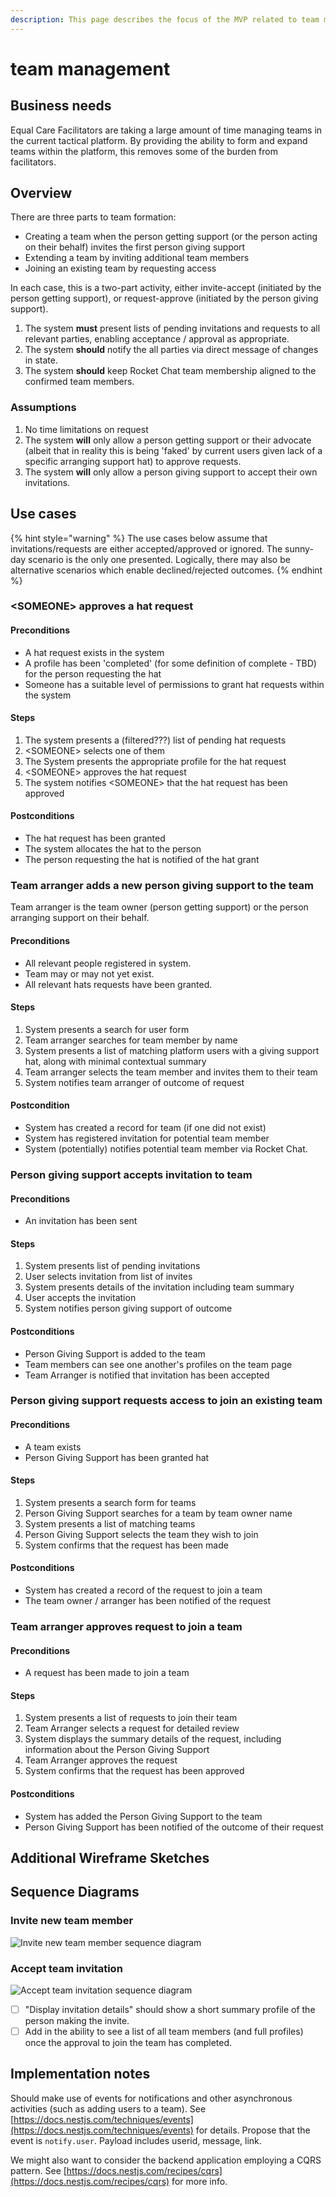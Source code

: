 ```yaml
---
description: This page describes the focus of the MVP related to team management
---
```


# team management

## Business needs

Equal Care Facilitators are taking a large amount of time managing teams in the current tactical platform. By providing the ability to form and expand teams within the platform, this removes some of the burden from facilitators.

## Overview

There are three parts to team formation:

* Creating a team when the person getting support \(or the person acting on their behalf\) invites the first person giving support
* Extending a team by inviting additional team members
* Joining an existing team by requesting access

In each case, this is a two-part activity, either invite-accept \(initiated by the person getting support\), or request-approve \(initiated by the person giving support\).

1. The system **must** present lists of pending invitations and requests to all relevant parties, enabling acceptance / approval as appropriate.
2. The system **should** notify the all parties via direct message of changes in state.
3. The system **should** keep Rocket Chat team membership aligned to the confirmed team members.

### Assumptions

1. No time limitations on request
2. The system **will** only allow a person getting support or their advocate \(albeit that in reality this is being 'faked' by current users given lack of a specific arranging support hat\) to approve requests.
3. The system **will** only allow a person giving support to accept their own invitations.

## Use cases

{% hint style="warning" %}
The use cases below assume that invitations/requests are either accepted/approved or ignored. The sunny-day scenario is the only one presented. Logically, there may also be alternative scenarios which enable declined/rejected outcomes.
{% endhint %}

### &lt;SOMEONE&gt; approves a hat request

#### Preconditions

* A hat request exists in the system
* A profile has been 'completed' \(for some definition of complete - TBD\) for the person requesting the hat
* Someone has a suitable level of permissions to grant hat requests within the system

#### Steps

1. The system presents a \(filtered???\) list of pending hat requests
2. &lt;SOMEONE&gt; selects one of them
3. The System presents the appropriate profile for the hat request
4. &lt;SOMEONE&gt; approves the hat request
5. The system notifies &lt;SOMEONE&gt; that the hat request has been approved

#### Postconditions

* The hat request has been granted
* The system allocates the hat to the person
* The person requesting the hat is notified of the hat grant

### Team arranger adds a new person giving support to the team

Team arranger is the team owner \(person getting support\) or the person arranging support on their behalf.

#### Preconditions

* All relevant people registered in system.
* Team may or may not yet exist.
* All relevant hats requests have been granted.

#### Steps

1. System presents a search for user form
2. Team arranger searches for team member by name
3. System presents a list of matching platform users with a giving support hat, along with minimal contextual summary
4. Team arranger selects the team member and invites them to their team
5. System notifies team arranger of outcome of request

#### Postcondition

* System has created a record for team \(if one did not exist\)
* System has registered invitation for potential team member
* System \(potentially\) notifies potential team member via Rocket Chat.

### Person giving support accepts invitation to team

#### Preconditions

* An invitation has been sent

#### Steps

1. System presents list of pending invitations
2. User selects invitation from list of invites
3. System presents details of the invitation including team summary
4. User accepts the invitation
5. System notifies person giving support of outcome

#### Postconditions

* Person Giving Support is added to the team
* Team members can see one another's profiles on the team page
* Team Arranger is notified that invitation has been accepted

### Person giving support requests access to join an existing team

#### Preconditions

* A team exists
* Person Giving Support has been granted hat

#### Steps

1. System presents a search form for teams
2. Person Giving Support searches for a team by team owner name
3. System presents a list of matching teams
4. Person Giving Support selects the team they wish to join
5. System confirms that the request has been made

#### Postconditions

* System has created a record of the request to join a team
* The team owner / arranger has been notified of the request

### Team arranger approves request to join a team

#### Preconditions

* A request has been made to join a team

#### Steps

1. System presents a list of requests to join their team
2. Team Arranger selects a request for detailed review
3. System displays the summary details of the request, including information about the Person Giving Support
4. Team Arranger approves the request
5. System confirms that the request has been approved

#### Postconditions

* System has added the Person Giving Support to the team
* Person Giving Support has been notified of the outcome of their request

## Additional Wireframe Sketches



## Sequence Diagrams

### Invite new team member

![Invite new team member sequence diagram](../.gitbook/assets/invite-team-member.png)

### Accept team invitation

![Accept team invitation sequence diagram](../.gitbook/assets/accept-team-invitation.png)

* [ ] "Display invitation details" should show a short summary profile of the person making the invite. 
* [ ] Add in the ability to see a list of all team members \(and full profiles\) once the approval to join the team has completed. 

## Implementation notes

Should make use of events for notifications and other asynchronous activities \(such as adding users to a team\). See [https://docs.nestjs.com/techniques/events](https://docs.nestjs.com/techniques/events) for details. Propose that the event is `notify.user`. Payload includes userid, message, link.

We might also want to consider the backend application employing a CQRS pattern. See [https://docs.nestjs.com/recipes/cqrs](https://docs.nestjs.com/recipes/cqrs) for more info.











